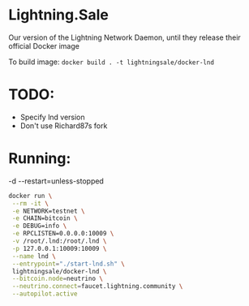 # Lightning.Sale

Our version of the Lightning Network Daemon, until they release their official Docker image

To build image: `docker build . -t lightningsale/docker-lnd`

# TODO:
 - Specify lnd version
 - Don't use Richard87s fork
 
# Running:
-d --restart=unless-stopped
```bash
docker run \
 --rm -it \
 -e NETWORK=testnet \
 -e CHAIN=bitcoin \
 -e DEBUG=info \
 -e RPCLISTEN=0.0.0.0:10009 \
 -v /root/.lnd:/root/.lnd \
 -p 127.0.0.1:10009:10009 \
 --name lnd \
 --entrypoint="./start-lnd.sh" \
 lightningsale/docker-lnd \
 --bitcoin.node=neutrino \
 --neutrino.connect=faucet.lightning.community \
 --autopilot.active
```